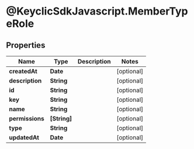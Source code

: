 # @KeyclicSdkJavascript.MemberTypeRole

## Properties
Name | Type | Description | Notes
------------ | ------------- | ------------- | -------------
**createdAt** | **Date** |  | [optional] 
**description** | **String** |  | [optional] 
**id** | **String** |  | [optional] 
**key** | **String** |  | [optional] 
**name** | **String** |  | [optional] 
**permissions** | **[String]** |  | [optional] 
**type** | **String** |  | [optional] 
**updatedAt** | **Date** |  | [optional] 


